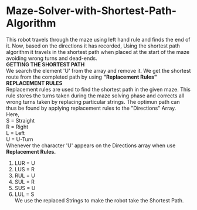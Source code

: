 # Maze-Solver-with-Shortest-Path-Algorithm
This robot travels through the maze using left hand rule and finds the end of it. Now, based on the directions it has recorded, Using the shortest path algorithm it travels in the shortest path when placed at the start of the maze avoiding wrong turns and dead-ends.\
**GETTING THE SHORTEST PATH**\
We search the element 'U' from the array and remove it. We get the shortest route from the completed path by using **"Replacement Rules"**\
**REPLACEMENT RULES**\
Replacement rules are used to find the shortest path in the given maze. This rule stores the turns taken during the maze solving phase and corrects all wrong turns taken by replacing particular strings. The optimun path can thus be found by applying replacement rules to the "Directions" Array.\
Here,\
S = Straight\
R = Right\
L = Left\
U = U-Turn\
Whenever the character 'U' appears on the Directions array when use **Replacement Rules.**
1. LUR = U
2. LUS = R
3. RUL = U
4. SUL = R
5. SUS = U
6. LUL = S \
We use the replaced Strings to make the robot take the Shortest Path.
